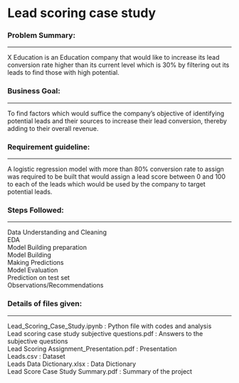 # Lead scoring case study

### Problem Summary:
---
X Education is an Education company that would like to increase its lead conversion rate higher than its current level which is 30% by filtering out its leads to find those with high potential.

### Business Goal:
---
To find factors which would suffice the company’s objective of identifying potential leads and their sources to increase their lead conversion, thereby adding to their overall revenue. 

### Requirement guideline:
---
A logistic regression model with more than 80% conversion rate to assign was required to be built that would assign a lead score between 0 and 100 to each of the leads which would be used by the company to target potential leads.



### Steps Followed:
---
Data Understanding and Cleaning <br>
EDA <br>
Model Building preparation <br>
Model Building <br>
Making Predictions <br>
Model Evaluation <br>
Prediction on test set <br>
Observations/Recommendations 


### Details of files given:
---
Lead_Scoring_Case_Study.ipynb : Python file with codes and analysis <br>
Lead scoring case study subjective questions.pdf : Answers to the subjective questions <br>
Lead Scoring Assignment_Presentation.pdf : Presentation <br>
Leads.csv : Dataset <br>
Leads Data Dictionary.xlsx : Data Dictionary <br>
Lead Score Case Study Summary.pdf : Summary of the project <br>

